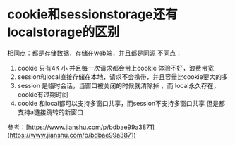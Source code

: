 # cookie和sessionstorage还有localstorage的区别

相同点：都是存储数据，存储在web端，并且都是同源
不同点：
1. cookie 只有4K 小 并且每一次请求都会带上cookie 体验不好，浪费带宽
2. session和local直接存储在本地，请求不会携带，并且容量比cookie要大的多
3. session 是临时会话，当窗口被关闭的时候就清除掉 ，而 local永久存在，cookie有过期时间
4. cookie 和local都可以支持多窗口共享，而session不支持多窗口共享 但是都支持a链接跳转的新窗口

参考：[https://www.jianshu.com/p/bdbae99a3871](https://www.jianshu.com/p/bdbae99a3871)
